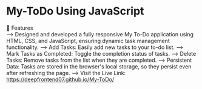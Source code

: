 # My-ToDo Using JavaScript
🚀 Features                                                                                                                                                                       
--> Designed and developed a fully responsive My To-Do application using HTML, CSS, and JavaScript, ensuring dynamic task management functionality.                              --> Add Tasks: Easily add new tasks to your to-do list.                                                                                                                                    --> Mark Tasks as Completed: Toggle the completion status of tasks.                                                                                                              --> Delete Tasks: Remove tasks from the list when they are completed.                                                                                                            --> Persistent Data: Tasks are stored in the browser's local storage, so they persist even after refreshing the page.                                                            --> Visit the Live Link: https://deepfrontend07.github.io/My-ToDo/
